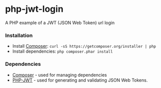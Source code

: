 # php-jwt-login
A PHP example of a JWT (JSON Web Token) url login

### Installation
- Install [Composer](https://github.com/composer/composer): `curl -sS https://getcomposer.org/installer | php`
- Install dependencies: `php composer.phar install`

### Dependencies
- [Composer](https://github.com/composer/composer) - used for managing dependencies
- [PHP-JWT](https://github.com/firebase/php-jwt) - used for generating and validating JSON Web Tokens.
